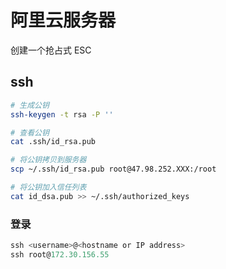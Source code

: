 # 阿里云服务器

创建一个抢占式 ESC

## ssh

```bash
# 生成公钥
ssh-keygen -t rsa -P ''

# 查看公钥
cat .ssh/id_rsa.pub

# 将公钥拷贝到服务器
scp ~/.ssh/id_rsa.pub root@47.98.252.XXX:/root

# 将公钥加入信任列表
cat id_dsa.pub >> ~/.ssh/authorized_keys
```

### 登录

```JavaScript
ssh <username>@<hostname or IP address>
ssh root@172.30.156.55
```
